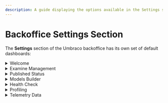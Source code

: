 ```yaml
---
description: A guide displaying the options available in the Settings section in Umbraco CMS backoffice.
---
```


# Backoffice Settings Section

The **Settings** section of the Umbraco backoffice has its own set of default dashboards:

<details>

<summary>Welcome</summary>

The Welcome dashboard is the default dashboard in the Settings section. Like all dashboards, it is displayed next to the Settings tree and consists of a view that can be customized. The Welcome dashboard can be customized to display information as per your needs. It is possible to extend the dashboard and add them to either an existing section or a custom one.

For more information about creating custom dashoards, see the [Dashboards](../extending/dashboards.md) article.

</details>

<details>

<summary>Examine Management</summary>

The Examine Management dashboard provides an overview of the Examine functionality available directly within the Umbraco backoffice. The Umbraco backoffice allows you to view details about your Examine indexes and searchers - all in one place. You can see which fields are being indexed and rebuild the indexes if there's a problem. You can also test keywords to see what results will be returned.

For more information about Examine Management, see the [Examine Management](../reference/searching/examine/examine-management.md) article.

</details>

<details>

<summary>Published Status</summary>

The Published Status dashboard displays the status of your site in the Published Cache Status section alongwith the Content and Media nodes value. The Caches section provides three options: Memory Cache, Database Cache, and Internals (NuCache).

- Memory Cache - Reloads the in-memory cache by entirely reloading it from the database cache. Use it when you think that the memory cache has not been properly refreshed.

- Database Cache - Rebuilds the database cache that is the content of the `cmsContentNu` table. Use it when reloading the Memory Cache is not enough and you think that the database cache has not been properly generated.

- Internals - Lets you trigger a NuCache snapshots collection.

</details>

<details>

<summary>Models Builder</summary>

Models builder is a tool that can generate a complete set of strongly-typed published content models for Umbraco. Models are available in both controllers and views.

For more information about Models Builder, see the [Models Builder](../reference/templating/modelsbuilder/README.md) article.

</details>

<details>

<summary>Health Check</summary>

Health Checks are used to determine the status of your Umbraco project. It is a handy list of checks to see if your Umbraco installation is configured according to best practices. It's possible to add your custom-built health checks.

For more information about Health Checks, see the [Health Check](health-check/README.md) article.

</details>

<details>

<summary>Profiling</summary>

You can use the built-in performance profiler to assess the performance when rendering pages. To activate the profiler for a specific page rendering, add `umbDebug=true` to the querystring when requesting the page.

The Profiling dashboard provides a toggle option - `Activate the profiler by default` to keep the profiler active by default for all page renderings. You can use this option without having to set `umbDebug=true` on each page request. The toggle button sets a cookie named `UMB-DEBUG` in your browser, which then activates the profiler automatically.

For more information about MiniProfiler, see the [MiniProfiler](../code/debugging/README.md#miniprofiler) section in the [Debugging](../code/debugging/README.md) article.

</details>

<details>

<summary>Telemetry Data</summary>

The Telemetry Data dashboard is a consent screen that is used for collecting system and usage information from your installation. Here, you can see what type of data is being collected and even adjust the level of reporting. Currently, there are three levels available: **Minimal**, **Basic**, and **Detailed**. **Basic** is the default option where the data sent is an anonymized site ID, Umbraco version, and packages installed. You can see the specific data being sent on each of the levels directly in the Dashboard.

For more information about Package Telemetry, see the [Package Telemetry](https://umbraco.com/blog/umbraco-92-release/) section in the Umbraco 9.2 Release Blog Post.

</details>
